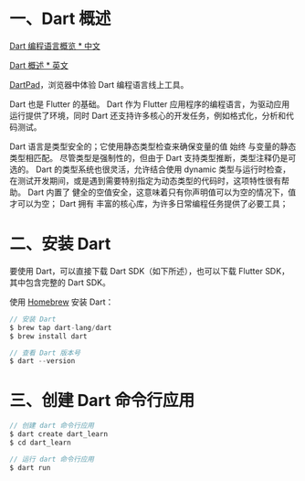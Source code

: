 # 一、Dart 概述

[Dart 编程语言概览 * 中文](https://dart.cn/overview)

[Dart 概述 * 英文](https://dart.dev/overview)

[DartPad](https://dart.dev/tools/dartpad)，浏览器中体验 Dart 编程语言线上工具。

Dart 也是 Flutter 的基础。 Dart 作为 Flutter 应用程序的编程语言，为驱动应用运行提供了环境，同时 Dart 还支持许多核心的开发任务，例如格式化，分析和代码测试。

Dart 语言是类型安全的；它使用静态类型检查来确保变量的值 始终 与变量的静态类型相匹配。
尽管类型是强制性的，但由于 Dart 支持类型推断，类型注释仍是可选的。
Dart 的类型系统也很灵活，允许结合使用 dynamic 类型与运行时检查，在测试开发期间，或是遇到需要特别指定为动态类型的代码时，这项特性很有帮助。
Dart 内置了 健全的空值安全，这意味着只有你声明值可以为空的情况下，值才可以为空；
Dart 拥有 丰富的核心库，为许多日常编程任务提供了必要工具；

# 二、安装 Dart

要使用 Dart，可以直接下载 Dart SDK（如下所述），也可以下载 Flutter SDK，其中包含完整的 Dart SDK。

使用 [Homebrew](https://brew.sh/) 安装 Dart：

```dart
// 安装 Dart
$ brew tap dart-lang/dart
$ brew install dart

// 查看 Dart 版本号
$ dart --version
```


# 三、创建 Dart 命令行应用

```dart
// 创建 dart 命令行应用
$ dart create dart_learn
$ cd dart_learn

// 运行 dart 命令行应用
$ dart run 
```